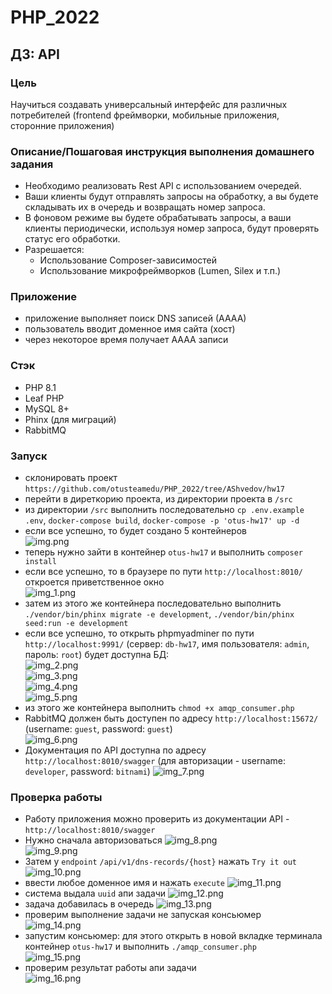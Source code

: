 # PHP_2022

## ДЗ: API

### Цель
Научиться создавать универсальный интерфейс для различных потребителей (frontend фреймворки, мобильные приложения, сторонние приложения)  

### Описание/Пошаговая инструкция выполнения домашнего задания
- Необходимо реализовать Rest API с использованием очередей.  
- Ваши клиенты будут отправлять запросы на обработку, а вы будете складывать их в очередь и возвращать номер запроса.  
- В фоновом режиме вы будете обрабатывать запросы, а ваши клиенты периодически, используя номер запроса, будут проверять статус его обработки.  
- Разрешается:  
  - Использование Composer-зависимостей  
  - Использование микрофреймворков (Lumen, Silex и т.п.)  

### Приложение
- приложение выполняет поиск DNS записей (АААА)
- пользователь вводит доменное имя сайта (хост)
- через некоторое время получает АААА записи

### Стэк
- PHP 8.1
- Leaf PHP
- MySQL 8+
- Phinx (для миграций)
- RabbitMQ

### Запуск
- склонировать проект ```https://github.com/otusteamedu/PHP_2022/tree/AShvedov/hw17```
- перейти в диреткорию проекта, из директории проекта в ```/src```
- из директории ```/src``` выполнить последовательно ```cp .env.example .env```, ```docker-compose build```, ```docker-compose -p 'otus-hw17' up -d```
- если все успешно, то будет создано 5 контейнеров  
![img.png](readme-imgs/img.png)  
- теперь нужно зайти в контейнер ```otus-hw17``` и выполнить ```composer install```  
- если все успешно, то в браузере по пути ```http://localhost:8010/``` откроется приветственное окно  
![img_1.png](readme-imgs/img_1.png)  
- затем из этого же контейнера последовательно выполнить ```./vendor/bin/phinx migrate -e development```, ```./vendor/bin/phinx seed:run -e development```
- если все успешно, то открыть phpmyadminer по пути ```http://localhost:9991/``` (сервер: ```db-hw17```, имя пользователя: ```admin```, пароль: ```root```) будет доступна БД:  
![img_2.png](readme-imgs/img_2.png)  
![img_3.png](readme-imgs/img_3.png)  
![img_4.png](readme-imgs/img_4.png)  
![img_5.png](readme-imgs/img_5.png)  
- из этого же контейнера выполнить ```chmod +x amqp_consumer.php```  
- RabbitMQ должен быть доступен по адресу ```http://localhost:15672/``` (username: ```guest```, password: ```guest```)  
![img_6.png](readme-imgs/img_6.png)  
- Документация по API доступна по адресу ```http://localhost:8010/swagger``` (для авторизации - username: ```developer```, password: ```bitnami```)
![img_7.png](readme-imgs/img_7.png)  

### Проверка работы
- Работу приложения можно проверить из документации API - ```http://localhost:8010/swagger```
- Нужно сначала авторизоваться
![img_8.png](readme-imgs/img_8.png)  
![img_9.png](readme-imgs/img_9.png)  
- Затем у ```endpoint``` ```/api/v1/dns-records/{host}``` нажать ```Try it out```
![img_10.png](readme-imgs/img_10.png)  
- ввести любое доменное имя и нажать ```execute```
![img_11.png](readme-imgs/img_11.png)  
- система выдала ```uuid``` апи задачи
![img_12.png](readme-imgs/img_12.png)  
- задача добавилась в очередь
![img_13.png](readme-imgs/img_13.png)  
- проверим выполнение задачи не запуская консьюмер  
![img_14.png](readme-imgs/img_14.png)  
- запустим консьюмер: для этого открыть в новой вкладке терминала контейнер ```otus-hw17``` и выполнить ```./amqp_consumer.php```  
![img_15.png](readme-imgs/img_15.png)  
- проверим результат работы апи задачи  
![img_16.png](readme-imgs/img_16.png)  
